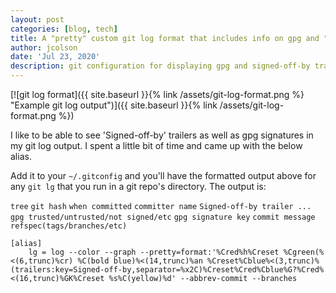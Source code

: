 ```yaml
---
layout: post
categories: [blog, tech]
title: A "pretty" custom git log format that includes info on gpg and "signed-off-by"
author: jcolson
date: 'Jul 23, 2020'
description: git configuration for displaying gpg and signed-off-by trailers in log output
---
```


[![git log format]({{ site.baseurl }}{% link /assets/git-log-format.png %} "Example git log output")]({{ site.baseurl }}{% link /assets/git-log-format.png %})

I like to be able to see 'Signed-off-by' trailers as well as gpg signatures in my git log output.  I spent a little bit of time and came up with the below alias.

Add it to your `~/.gitconfig` and you'll have the formatted output above for any `git lg` that you run in a git repo's directory.  The output is:

`tree` `git hash` `when committed` `committer name` `Signed-off-by trailer ...` `gpg trusted/untrusted/not signed/etc` `gpg signature key` `commit message` `refspec(tags/branches/etc)`

```config
[alias]
    lg = log --color --graph --pretty=format:'%Cred%h%Creset %Cgreen(%<(6,trunc)%cr) %C(bold blue)%<(14,trunc)%an %Creset%Cblue%<(3,trunc)%(trailers:key=Signed-off-by,separator=%x2C)%Creset%Cred%Cblue%G?%Cred%<(16,trunc)%GK%Creset %s%C(yellow)%d' --abbrev-commit --branches
```

